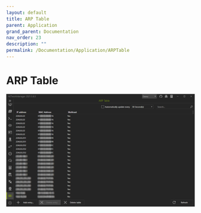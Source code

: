 ```yaml
---
layout: default
title: ARP Table
parent: Application
grand_parent: Documentation
nav_order: 23
description: ""
permalink: /Documentation/Application/ARPTable
---
```

# ARP Table

![ARPTable](22_ARPTable.png)